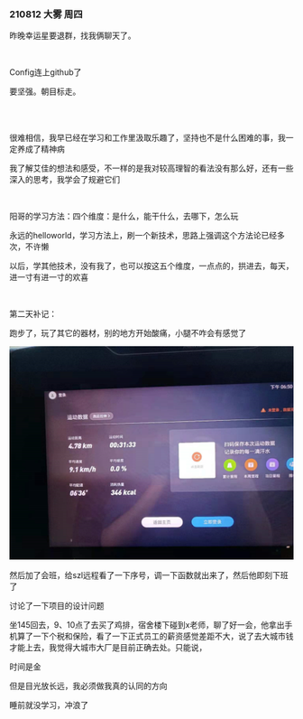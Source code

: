 ### 210812  大雾  周四

昨晚幸运星要退群，找我俩聊天了。

<br>

Config连上github了

要坚强。朝目标走。

<br>

<br>

很难相信，我早已经在学习和工作里汲取乐趣了，坚持也不是什么困难的事，我一定养成了精神病

我了解艾佳的想法和感受，不一样的是我对较高理智的看法没有那么好，还有一些深入的思考，我学会了规避它们

<br>

阳哥的学习方法：四个维度：是什么，能干什么，去哪下，怎么玩

永远的helloworld，学习方法上，刷一个新技术，思路上强调这个方法论已经多次，不许懒

以后，学其他技术，没有我了，也可以按这五个维度，一点点的，拱进去，每天，进一寸有进一寸的欢喜

<br>

第二天补记：

跑步了，玩了其它的器材，别的地方开始酸痛，小腿不咋会有感觉了

![image-20210813084250726](21_8_12.assets/image-20210813084250726.png)

然后加了会班，给szl远程看了一下序号，调一下函数就出来了，然后他即刻下班了

讨论了一下项目的设计问题

坐145回去，9、10点了去买了鸡排，宿舍楼下碰到x老师，聊了好一会，他拿出手机算了一下个税和保险，看了一下正式员工的薪资感觉差距不大，说了去大城市钱才能上去，我觉得大城市大厂是目前正确去处。只能说，

时间是金

但是目光放长远，我必须做我真的认同的方向

睡前就没学习，冲浪了

















